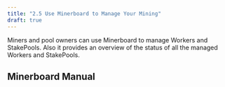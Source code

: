 ```yaml
---
title: "2.5 Use Minerboard to Manage Your Mining"
draft: true
---
```


Miners and pool owners can use Minerboard to manage Workers and StakePools. Also it provides an overview of the status of all the managed Workers and StakePools.

## Minerboard Manual
